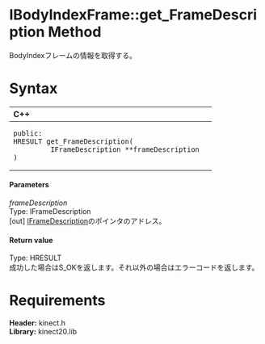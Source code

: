 IBodyIndexFrame::get\_FrameDescription Method  
=============================================  

BodyIndexフレームの情報を取得する。 <span id="syntaxSection"></span>

Syntax  
======  

<table>
<colgroup>
<col width="100%" />
</colgroup>
<thead>
<tr class="header">
<th align="left">C++</th>
</tr>
</thead>
<tbody>
<tr class="odd">
<td align="left"><pre><code>public:  
HRESULT get_FrameDescription(  
         IFrameDescription **frameDescription  
)</code></pre></td>
</tr>
</tbody>
</table>

<span id="ID4EG"></span>
#### Parameters  

*frameDescription*    
Type: IFrameDescription  
[out] [IFrameDescription](../../IFrameDescription_Interface.md)のポインタのアドレス。  

<span id="ID4EP"></span>
#### Return value  

Type: HRESULT  
成功した場合はS\_OKを返します。それ以外の場合はエラーコードを返します。  

<span id="requirements"></span>

Requirements  
============  

**Header:** kinect.h  
**Library:** kinect20.lib  



<!--Please do not edit the data in the comment block below.-->
<!--
TOCTitle : get_FrameDescription Method
RLTitle : IBodyIndexFrame::get_FrameDescription Method
KeywordK : get_FrameDescription method
KeywordK : IBodyIndexFrame::get_FrameDescription method
KeywordF : IBodyIndexFrame::get_FrameDescription
KeywordF : get_FrameDescription
KeywordF : Microsoft.Kinect.kinect.IBodyIndexFrame.get_FrameDescription(IFrameDescription@)
KeywordA : M:Microsoft.Kinect.kinect.IBodyIndexFrame.get_FrameDescription(IFrameDescription@)
AssetID : M:Microsoft.Kinect.kinect.IBodyIndexFrame.get_FrameDescription(IFrameDescription@)
Locale : en-us
CommunityContent : 1
APIType : Managed
APILocation : 
APIName : Microsoft.Kinect.kinect.IBodyIndexFrame::get_FrameDescription
TargetOS : Windows
TopicType : kbSyntax
DevLang : C++
DocSet : K4Wv2
ProjType : K4Wv2Proj
Technology : Kinect for Windows
Product : Kinect for Windows SDK v2
productversion : 20
-->
